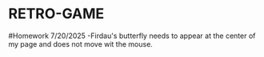 # RETRO-GAME

#Homework 7/20/2025
-Firdau's butterfly needs to appear at the center of my page and does not move wit the mouse.
